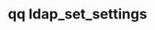 ---
category: ldap
command: ldap_set_settings
keywords: qq, qq_cli, ldap_set_settings
optional_options:
- alternate: []
  help: Whether or not to enable the use of the LDAP server on the cluster.
  name: --use-ldap
  required: true
- alternate: []
  help: 'LDAP URI used to bind. Example: ldap://ldap-server.example.com'
  name: --bind-uri
  required: true
- alternate: []
  help: 'Base DNs (Distinguished Names). Separate multiple DNs using semicolons. Example:
    dc=account,dc=example,dc=com'
  name: --base-dn
  required: true
- alternate: []
  help: Binding users's DN. Default is empty.
  name: --bind-username
  required: false
- alternate: []
  help: Password for simple authentication against LDAP server. If not specified,
    will use password that is currently stored on disk.
  name: --bind-password
  required: false
- alternate: []
  help: If true, LDAP connection must be encrypted using TLS. Default is true.
  name: --encrypt-connection
  required: false
- alternate: []
  help: Use the standard schema defined in RFC2307. Cannot be combined with any custom
    schema arguments.
  name: --rfc2307
  required: false
- alternate: []
  help: The attribute on a group object which contains references to the members in
    that group.
  name: --custom-group-member-attribute
  required: false
- alternate: []
  help: The attribute on a user that the value of the group_member_attribute on a
    group refers to.
  name: --custom-user-group-identifier-attribute
  required: false
- alternate: []
  help: The attribute on a user that identifies their login name.
  name: --custom-login-name-attribute
  required: false
- alternate: []
  help: The attribute on a group that identifies their name.
  name: --custom-group-name-attribute
  required: false
- alternate: []
  help: The class of user objects.
  name: --custom-user-object-class
  required: false
- alternate: []
  help: The class of group objects.
  name: --custom-group-object-class
  required: false
- alternate: []
  help: The attribute on a user that identifies their uid number.
  name: --custom-uid-number-attribute
  required: false
- alternate: []
  help: The attribute on an object that identifies their gid number.
  name: --custom-gid-number-attribute
  required: false
permalink: /qq-cli-command-guide/ldap/ldap_set_settings.html
positional_options: []
sidebar: qq_cli_command_reference_sidebar
summary: This section explains how to use the <code>qq ldap_set_settings</code> command.
synopsis: Set settings for LDAP interaction
title: qq ldap_set_settings
usage: "qq ldap_set_settings [-h] --use-ldap {true,false} --bind-uri BIND_URI --base-dn\
  \ BASE_DN\n    [--bind-username BIND_USERNAME] [--bind-password BIND_PASSWORD]\n\
  \    [--encrypt-connection {true,false}] [--rfc2307]\n    [--custom-group-member-attribute\
  \ CUSTOM_GROUP_MEMBER_ATTRIBUTE]\n    [--custom-user-group-identifier-attribute\
  \ CUSTOM_USER_GROUP_IDENTIFIER_ATTRIBUTE]\n    [--custom-login-name-attribute CUSTOM_LOGIN_NAME_ATTRIBUTE]\n\
  \    [--custom-group-name-attribute CUSTOM_GROUP_NAME_ATTRIBUTE]\n    [--custom-user-object-class\
  \ CUSTOM_USER_OBJECT_CLASS]\n    [--custom-group-object-class CUSTOM_GROUP_OBJECT_CLASS]\n\
  \    [--custom-uid-number-attribute CUSTOM_UID_NUMBER_ATTRIBUTE]\n    [--custom-gid-number-attribute\
  \ CUSTOM_GID_NUMBER_ATTRIBUTE]"

---